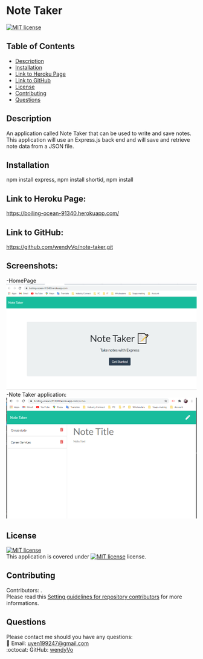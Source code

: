 # Note Taker
    
  [![MIT license](https://img.shields.io/badge/License-MIT-blue.svg)](https://choosealicense.com/licenses/mit/)

## Table of Contents
- [Description](#description)
- [Installation](#installation)
- [Link to Heroku Page](#linktoherokupage)
- [Link to GitHub](#linktogithub)
- [License](#license)
- [Contributing](#contributing)
- [Questions](#questions)

## Description
An application called Note Taker that can be used to write and save notes. This application will use an Express.js back end and will save and retrieve note data from a JSON file.

## Installation
npm install express, npm install shortid, npm install

## Link to Heroku Page:
https://boiling-ocean-91340.herokuapp.com/

## Link to GitHub:
https://github.com/wendyVo/note-taker.git

## Screenshots:
-HomePage 
<br/>
![home Page](screenshots/home-page.PNG)
<br/>
-Note Taker application:
<br/>
![Notes page](screenshots/notes-page.PNG)

## License

[![MIT license](https://img.shields.io/badge/License-MIT-blue.svg)](https://choosealicense.com/licenses/mit/)
<br/>
This application is covered under [![MIT license](https://img.shields.io/badge/License-MIT-blue.svg)](https://choosealicense.com/licenses/mit/) license. 

## Contributing
Contributors: . <br/>
Please read this [Setting guidelines for repository contributors](https://docs.github.com/en/github/building-a-strong-community/setting-guidelines-for-repository-contributors) for more informations.




## Questions

Please contact me should you have any questions: <br/>
:email:   Email: uyen199247@gmail.com <br/>
:octocat: GitHub:  [wendyVo](https://github.com/wendyVo)



